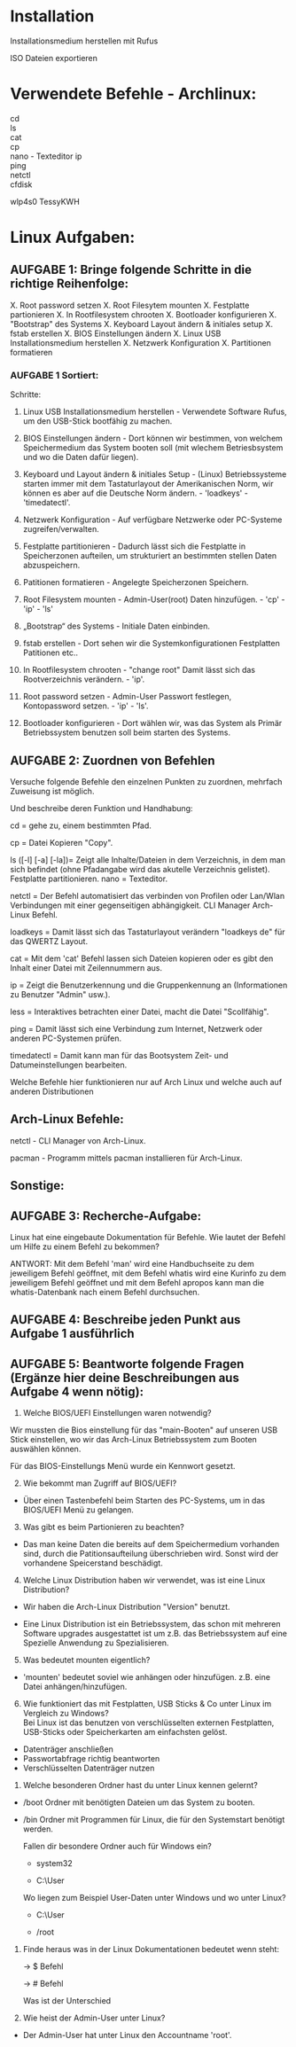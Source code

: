 # Installation

Installationsmedium herstellen mit Rufus

ISO Dateien exportieren

# Verwendete Befehle - Archlinux:

cd  
ls  
cat  
cp  
nano - Texteditor
ip  
ping  
netctl  
cfdisk  

wlp4s0 TessyKWH


# Linux Aufgaben:


## AUFGABE 1: Bringe folgende Schritte in die richtige Reihenfolge:

X. Root password setzen
X. Root Filesytem mounten
X. Festplatte partionieren
X. In Rootfilesystem chrooten
X. Bootloader konfigurieren
X. "Bootstrap" des Systems
X. Keyboard Layout ändern & initiales setup
X. fstab erstellen
X. BIOS Einstellungen ändern
X. Linux USB Installationsmedium herstellen
X. Netzwerk Konfiguration
X. Partitionen formatieren

### AUFGABE 1 Sortiert:

Schritte:

1. Linux USB Installationsmedium herstellen - Verwendete Software Rufus, um den USB-Stick bootfähig zu machen.

2. BIOS Einstellungen ändern - Dort können wir bestimmen, von welchem Speichermedium das System booten soll (mit wlechem Betriesbsystem und wo die Daten dafür liegen).

3. Keyboard und Layout ändern & initiales Setup - (Linux) Betriebssysteme starten immer mit dem Tastaturlayout der Amerikanischen Norm, wir können es aber auf die Deutsche Norm ändern. - 'loadkeys' - 'timedatectl'.

4. Netzwerk Konfiguration - Auf verfügbare Netzwerke oder PC-Systeme zugreifen/verwalten.

5. Festplatte partitionieren - Dadurch lässt sich die Festplatte in Speicherzonen aufteilen, um strukturiert an bestimmten stellen Daten abzuspeichern.

6. Patitionen formatieren - Angelegte Speicherzonen Speichern.

7.  Root Filesystem mounten - Admin-User(root) Daten hinzufügen. - 'cp' - 'ip' - 'ls'

8. „Bootstrap“ des Systems - Initiale Daten einbinden.

9. fstab erstellen - Dort sehen wir die Systemkonfigurationen Festplatten Patitionen etc..

10. In Rootfilesystem chrooten - "change root" Damit lässt sich das Rootverzeichnis verändern. - 'ip'.

11.  Root password setzen - Admin-User Passwort festlegen, Kontopassword setzen. - 'ip' - 'ls'.

12. Bootloader konfigurieren - Dort wählen wir, was das System als Primär Betriebssystem benutzen soll beim starten des Systems.


## AUFGABE 2: Zuordnen von Befehlen

Versuche folgende Befehle den einzelnen Punkten zu zuordnen, mehrfach Zuweisung ist möglich. 

Und beschreibe deren Funktion und Handhabung:

cd = gehe zu, einem bestimmten Pfad.

cp = Datei Kopieren "Copy".

ls ([-l] [-a] [-la])= Zeigt alle Inhalte/Dateien in dem  Verzeichnis, in dem man sich befindet (ohne Pfadangabe wird das akutelle Verzeichnis gelistet). Festplatte partitionieren.
nano = Texteditor.

netctl = Der Befehl automatisiert das verbinden von Profilen oder Lan/Wlan Verbindungen mit einer gegenseitigen abhängigkeit. CLI Manager Arch-Linux Befehl.

loadkeys = Damit lässt sich das Tastaturlayout verändern "loadkeys de" für das QWERTZ Layout.

cat = Mit dem 'cat' Befehl lassen sich Dateien kopieren oder es gibt den Inhalt einer Datei mit Zeilennummern aus.

ip = Zeigt die Benutzerkennung und die Gruppenkennung an (Informationen zu Benutzer "Admin" usw.).

less = Interaktives betrachten einer Datei, macht die Datei "Scollfähig".

ping = Damit lässt sich eine Verbindung zum Internet, Netzwerk oder anderen PC-Systemen prüfen.

timedatectl = Damit kann man für das Bootsystem Zeit- und Datumeinstellungen bearbeiten.

Welche Befehle hier funktionieren nur auf Arch Linux und welche auch auf anderen Distributionen

## Arch-Linux Befehle:

netctl - CLI Manager von Arch-Linux.

pacman - Programm mittels pacman installieren für Arch-Linux.

## Sonstige: 

## AUFGABE 3: Recherche-Aufgabe:

   Linux hat eine eingebaute Dokumentation für Befehle. 
   Wie lautet der Befehl um Hilfe zu einem Befehl zu bekommen?

   ANTWORT: Mit dem Befehl 'man' wird eine Handbuchseite zu dem jeweiligem Befehl geöffnet, mit dem Befehl whatis wird eine Kurinfo zu dem jeweiligem Befehl geöffnet und mit dem Befehl apropos kann man die whatis-Datenbank nach einem Befehl durchsuchen.

## AUFGABE 4: Beschreibe jeden Punkt aus Aufgabe 1 ausführlich


## AUFGABE 5: Beantworte folgende Fragen (Ergänze hier deine Beschreibungen aus Aufgabe 4 wenn nötig):

1. Welche BIOS/UEFI Einstellungen waren notwendig?
   
Wir mussten die Bios einstellung für das "main-Booten" auf unseren USB Stick einstellen, wo wir das Arch-Linux Betriebssystem zum Booten auswählen können.

Für das BIOS-Einstellungs Menü wurde ein Kennwort gesetzt.


2. Wie bekommt man Zugriff auf BIOS/UEFI?
   
* Über einen Tastenbefehl beim Starten des PC-Systems, um in das BIOS/UEFI Menü zu gelangen.

3. Was gibt es beim Partionieren zu beachten?
   
* Das man keine Daten die bereits auf dem Speichermedium vorhanden sind, durch die Patitionsaufteilung überschrieben wird. Sonst wird der vorhandene Speicerstand beschädigt.

4.  Welche Linux Distribution haben wir verwendet, was ist eine Linux Distribution?
    
* Wir haben die Arch-Linux Distribution "Version" benutzt.

* Eine Linux Distribution ist ein Betriebssystem, das schon mit mehreren Software upgrades ausgestattet ist um z.B. das Betriebssystem auf eine Spezielle Anwendung zu Spezialisieren.

5.  Was bedeutet mounten eigentlich?
    
* 'mounten' bedeutet soviel wie anhängen oder hinzufügen. z.B. eine Datei anhängen/hinzufügen.

6.  Wie funktioniert das mit Festplatten, USB Sticks & Co unter Linux im Vergleich zu Windows?  
Bei Linux ist das benutzen von verschlüsselten externen Festplatten, USB-Sticks oder Speicherkarten am einfachsten gelöst.

* Datenträger anschließen
* Passwortabfrage richtig beantworten
* Verschlüsselten Datenträger nutzen

1.  Welche besonderen Ordner hast du unter Linux kennen gelernt? 

* /boot Ordner mit benötigten Dateien um das System zu booten.
  
* /bin Ordner mit Programmen für Linux, die für den Systemstart benötigt werden.


   Fallen dir besondere Ordner auch für Windows ein?

   * system32

   * C:\User


   Wo liegen zum Beispiel User-Daten unter Windows und wo unter Linux?

   * C:\User

   * /root

1. Finde heraus was in der Linux Dokumentationen bedeutet wenn steht:
    
   -> $ Befehl 

   -> # Befehl



   Was ist der Unterschied


2. Wie heist der Admin-User unter Linux?
   
* Der Admin-User hat unter Linux den Accountname 'root'.